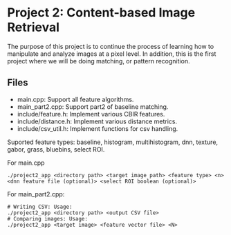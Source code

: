 # Project 2: Content-based Image Retrieval

The purpose of this project is to continue the process of learning how to manipulate and analyze images at a pixel level. In addition, this is the first project where we will be doing matching, or pattern recognition.

## Files

* main.cpp: Support all feature algorithms.
* main_part2.cpp: Support part2 of baseline matching.
* include/feature.h: Implement various CBIR features.
* include/distance.h: Implement various distance metrics.
* include/csv_util.h: Implement functions for csv handling.

Suported feature types: baseline, histogram, multihistogram, dnn, texture, gabor, grass, bluebins, select ROI.

For main.cpp
```
./project2_app <directory path> <target image path> <feature type> <n> <dnn feature file (optional)> <select ROI boolean (optional)>
```

For main_part2.cpp:
```
# Writing CSV: Usage: 
./project2_app <directory path> <output CSV file>
# Comparing images: Usage: 
./project2_app <target image> <feature vector file> <N>
```

